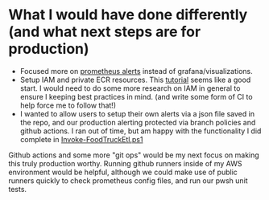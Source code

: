 # What I would have done differently (and what next steps are for production)

- Focused more on [prometheus alerts](http://localhost:9090/alerts?search=) instead of grafana/visualizations. 
- Setup IAM and private ECR resources. This [tutorial](https://blog.gitguardian.com/managing-aws-iam-with-terraform-part-1/) seems like a good start. I would need to do some more research on IAM in general to ensure I keeping best practices in mind. (and write some form of CI to help force me to follow that!)
- I wanted to allow users to setup their own alerts via a json file saved in the repo, and our production alerting protected via branch policies and github actions. I ran out of time, but am happy with the functionality I did complete in [Invoke-FoodTruckEtl.ps1](https://github.com/brandonmcclure/foodtrucks/blob/main/src/Invoke-FoodTruckEtl/Invoke-FoodTruckEtl.ps1)

Github actions and some more "git ops" would be my next focus on making this truly production worthy. Running github runners inside of my AWS environment would be helpful, although we could make use of public runners quickly to check prometheus config files, and run our pwsh unit tests. 